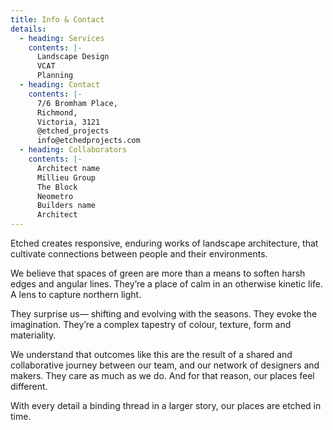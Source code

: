 ```yaml
---
title: Info & Contact
details:
  - heading: Services
    contents: |-
      Landscape Design
      VCAT
      Planning
  - heading: Contact
    contents: |-
      7/6 Bromham Place,
      Richmond,
      Victoria, 3121
      @etched_projects
      info@etchedprojects.com
  - heading: Collaborators
    contents: |-
      Architect name
      Millieu Group
      The Block
      Neometro
      Builders name
      Architect
---
```

Etched creates responsive, enduring works of landscape architecture, that cultivate connections between people and their environments.

We believe that spaces of green are more than a means to soften harsh edges and angular lines. They’re a place of calm in an otherwise kinetic life. A lens to capture northern light.

They surprise us— shifting and evolving with the seasons. They evoke the imagination. They’re a complex tapestry of colour, texture, form and materiality.

We understand that outcomes like this are the result of a shared and collaborative journey between our team, and our network of designers and makers. They care as much as we do. And for that reason, our places feel different.

With every detail a binding thread in a larger story, our places are etched in time.